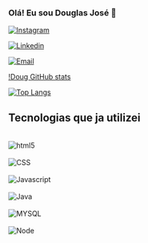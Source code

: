 ### Olá! Eu sou Douglas José 🤙

[![Instagram](https://img.shields.io/badge/Instagram-E4405F?style=for-the-badge&logo=instagram&logoColor=white)](https://www.instagram.com/doug.js/)

[![Linkedin](https://img.shields.io/badge/LinkedIn-0077B5?style=for-the-badge&logo=linkedin&logoColor=white)](https://www.linkedin.com/in/dougjs/)

[![Email](https://img.shields.io/badge/Gmail-D14836?style=for-the-badge&logo=gmail&logoColor=white)](josed3851@gmail.com)


[!Doug GitHub stats](https://github-readme-stats.vercel.app/api?username=ProDoug21&show_icons=true&theme=cobalt)

[![Top Langs](https://github-readme-stats.vercel.app/api/top-langs/?username=ProDoug21&layout=donut-vertical)](https://github.com/anuraghazra/github-readme-stats) 

## Tecnologias que ja utilizei

<div style="display: inline_block"><br/>
<img align="center" alt="html5" src="https://img.shields.io/badge/HTML5-E34F26?style=for-the-badge&logo=html5&logoColor=white"/>
</div>
<div style="display: inline_block"><br/>
<img align="center" alt="CSS" src="https://img.shields.io/badge/CSS-239120?&style=for-the-badge&logo=css3&logoColor=white"/>
</div>
<div style="display: inline_block"><br/>
<img align="center" alt="Javascript" src="https://img.shields.io/badge/JavaScript-F7DF1E?style=for-the-badge&logo=javascript&logoColor=black"/>
</div>
<div style="display: inline_block"><br/>
<img align="center" alt="Java" src="https://img.shields.io/badge/Java-ED8B00?style=for-the-badge&logo=openjdk&logoColor=white"/>
</div>

<div style="display: inline_block"><br/>
<img align="center" alt="MYSQL" src="https://img.shields.io/badge/MySQL-00000F?style=for-the-badge&logo=mysql&logoColor=white"/>
</div>
<div style="display: inline_block"><br/>
<img align="center" alt="Node" src="https://img.shields.io/badge/Node.js-43853D?style=for-the-badge&logo=node.js&logoColor=white"/>
</div>
